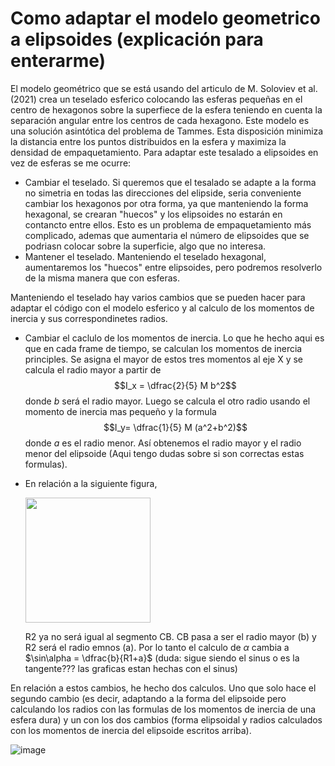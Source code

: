 # Como adaptar el modelo geometrico a elipsoides (explicación para enterarme)

El modelo geométrico que se está usando del articulo de M. Soloviev et al. (2021) crea un teselado esferico colocando las esferas pequeñas en el centro de hexagonos sobre la superfiece de la esfera teniendo en cuenta la separación angular entre los centros de cada hexagono. 
Este modelo es una solución asintótica del problema de Tammes. Esta disposición minimiza la distancia entre los puntos distribuidos en la esfera y maximiza la densidad de empaquetamiento.
Para adaptar este tesalado a elipsoides en vez de esferas se me ocurre:

- Cambiar el teselado. Si queremos que el tesalado se adapte a la forma no simetria en todas las direcciones del elipside, seria conveniente cambiar los hexagonos por otra forma, ya que manteniendo la forma hexagonal, se crearan "huecos" y los elipsoides no estarán en contancto entre ellos. Esto es un problema de empaquetamiento más complicado, ademas que aumentaria el número de elipsoides que se podriasn colocar sobre la superficie, algo que no interesa.
- Mantener el teselado. Manteniendo el teselado hexagonal, aumentaremos los "huecos" entre elipsoides, pero podremos resolverlo de la misma manera que con esferas.

Manteniendo el teselado hay varios cambios que se pueden hacer para adaptar el código con el modelo esferico y al calculo de los momentos de inercia y sus correspondinetes radios.
  - Cambiar el caclulo de los momentos de inercia. Lo que he hecho aqui es que en cada frame de tiempo, se calculan los momentos de inercia principles. Se asigna el mayor de estos tres momentos al eje X y se calcula el radio mayor a partir de $$I_x = \dfrac{2}{5} M b^2$$ donde $b$ será el radio mayor. Luego se calcula el otro radio usando el momento de inercia mas pequeño y la formula $$I_y= \dfrac{1}{5} M (a^2+b^2)$$ donde $a$ es el radio menor. Así obtenemos el radio mayor y el radio menor del elipsoide (Aqui tengo dudas sobre si son correctas estas formulas).
  - En relación a la siguiente figura,
    
     <img src="https://github.com/user-attachments/assets/c7164393-5cdc-4b08-b4f5-e4315c7a82b7" width="200px">

    R2 ya no será igual al segmento CB. CB pasa a ser el radio mayor (b) y R2 será el radio emnos (a). Por lo tanto el calculo de $\alpha$ cambia a $\sin\alpha = \dfrac{b}{R1+a}$ (duda: sigue siendo el sinus o es la tangente??? las graficas estan hechas con el sinus)

En relación a estos cambios, he hecho dos calculos. Uno que solo hace el segundo cambio (es decir, adaptando a la forma del elipsoide pero calculando los radios con las formulas de los momentos de inercia de una esfera dura) y un con los dos cambios (forma elipsoidal y radios calculados con los momentos de inercia del elipsoide escritos arriba).


![image](https://github.com/user-attachments/assets/9464a48a-5f20-4796-b357-b02f587604cf)
